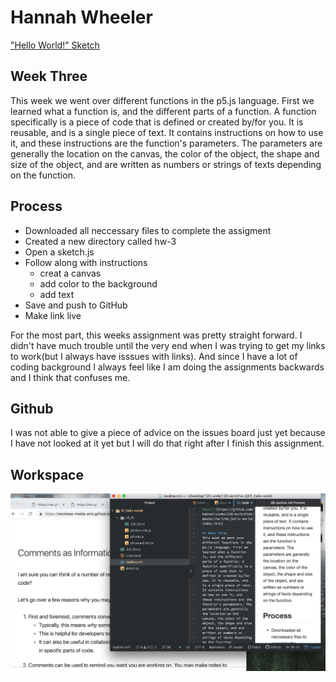 
# Hannah Wheeler

["Hello World!" Sketch](https://github.com/hannahlouwho/120-work/blob/master/hw-3/01_hello-world/index.html)

## Week Three
This week we went over different functions in the p5.js language. First we learned what a function is, and the different parts of a function. A function specifically is a piece of code that is defined or created by/for you. It is reusable, and is a single piece of text. It contains instructions on how to use it, and these instructions are the function's parameters. The parameters are generally the location on the canvas, the color of the object, the shape and size of the object, and are written as numbers or strings of texts depending on the function.

## Process
- Downloaded all neccessary files to complete the assigment
- Created a new directory called hw-3
- Open a sketch.js
- Follow along with instructions
    - creat a canvas
    - add color to the background
    - add text
- Save and push to GitHub
- Make link live

For the most part, this weeks assignment was pretty straight forward. I didn't have much trouble until the very end when I was trying to get my links to work(but I always have isssues with links). And since I have a lot of coding background I always feel like I am doing the assignments backwards and I think that confuses me.


## Github
I was not able to give a piece of advice on the issues board just yet because I have not looked at it yet but I will do that right after I finish this assignment.

## Workspace
![week three screenshot](./images/ss.png)
